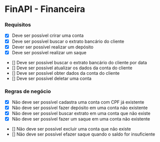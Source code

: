 # FinAPI - Financeira


### Requisitos
- [x] Deve ser possível crirar uma conta 
- [x] Deve ser possível buscar o extrato bancário do cliente
- [x] Dever ser possível realizar um depósito
- [x] Deve ser possível realizar um saque
- [] Deve ser possível buscar o extrato bancário do cliente por data
- [] Deve ser possível atualizar os dados da conta do cliente
- [] Deve ser possível obter dados da conta do cliente
- [] Deve ser possível deletar uma conta

### Regras de negócio
- [x] Não deve ser possível cadastra uma conta com CPF já existente
- [x] Não deve ser possível fazer depósito em uma conta não existente
- [x] Não deve ser possível buscar extrato em uma conta que não existe
- [x] Não deve ser possível fazer um saque em uma conta não existente
- [] Não deve ser possível excluir uma conta que não existe
- [] Não deve ser possível efazer saque quando o saldo for insuficiente
